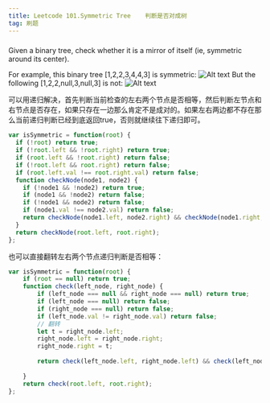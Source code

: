 ```yaml
---
title: Leetcode 101.Symmetric Tree    判断是否对成树
tag: 刷题
---
```

###

Given a binary tree, check whether it is a mirror of itself (ie, symmetric around its center).

For example, this binary tree [1,2,2,3,4,4,3] is symmetric:
![Alt text](./blogpics/1555662081469.png)
But the following [1,2,2,null,3,null,3] is not:
![Alt text](./blogpics/1555662092661.png)

可以用递归解决，首先判断当前检查的左右两个节点是否相等，然后判断左节点和右节点是否存在，如果只存在一边那么肯定不是成对的。如果左右两边都不存在那么当前递归判断已经到底返回true，否则就继续往下递归即可。
```Javascript
var isSymmetric = function(root) {
  if (!root) return true;
  if (!root.left && !root.right) return true;
  if (root.left && !root.right) return false;
  if (!root.left && root.right) return false;
  if (root.left.val !== root.right.val) return false;
  function checkNode(node1, node2) {
    if (!node1 && !node2) return true;
    if (node1 && !node2) return false;
    if (!node1 && node2) return false;
    if (node1.val !== node2.val) return false;
    return checkNode(node1.left, node2.right) && checkNode(node1.right, node2.left);
  }
  return checkNode(root.left, root.right);
};
```
也可以直接翻转左右两个节点递归判断是否相等：
```Javascript
var isSymmetric = function(root) {
    if (root == null) return true;
    function check(left_node, right_node) {
        if (left_node === null && right_node === null) return true;
        if (left_node === null) return false;
        if (right_node === null) return false;
        if (left_node.val != right_node.val) return false;
        // 翻转
        let t = right_node.left;
        right_node.left = right_node.right;
        right_node.right = t;
       
        return check(left_node.left, right_node.left) && check(left_node.right, right_node.right);
        
    }
    return check(root.left, root.right);
};
```
